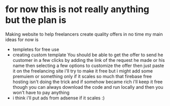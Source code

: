 # for now this is not really anything but the plan is

Making website to help freelancers create quality offers in no time
my main ideas for now is

- templetes for free use
- creating custom template
  You should be able to get the offer to send he customer in a few clicks by adding the link of the request he made or his name
  then selecting a few options to customize the offer then just paste it on the freelancing site
  i'll try to make it free but i might add some premuiem or something only if it scales so much that firebase free hosting isn't doing the trick
  and if somehow became rich i'll keep it free
  though you can always download the code and run locally and then you won't have to pay anything
- i think i'll put ads from adsense if it scales :)
